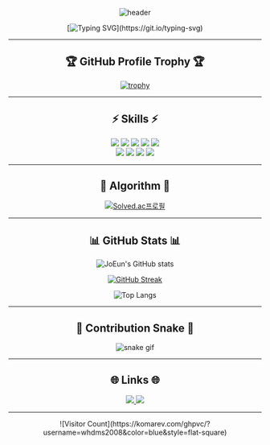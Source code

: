 <div align="center">

  ![header](https://capsule-render.vercel.app/api?type=waving&color=auto&height=300&section=header&text=👶애기프로그래머👶&fontSize=50&fontColor=ffffff&animation=fadeIn&fontAlignY=38)

  [![Typing SVG](https://readme-typing-svg.herokuapp.com?font=Oleo+Script&color=9A9A9A&size=40&center=true&vCenter=true&width=500&height=70&lines=Welcome+to+my+GitHub+Profile!;Nice+to+meet+you!)](https://git.io/typing-svg)

</div>

---

<h2 align="center">🏆 GitHub Profile Trophy 🏆</h2>

<div align="center">

  [![trophy](https://github-profile-trophy.vercel.app/?username=whdms2008&theme=onedark&row=1&column=7)](https://github.com/ryo-ma/github-profile-trophy)

</div>

---

<h2 align="center">⚡️ Skills ⚡️</h2>

<p align="center">
  <!-- 언어 -->
  <img src="https://img.shields.io/badge/JavaScript-F7DF1E?style=flat-square&logo=JavaScript&logoColor=black"/>
  <img src="https://img.shields.io/badge/HTML5-E34F26?style=flat-square&logo=HTML5&logoColor=white"/>
  <img src="https://img.shields.io/badge/CSS3-1572B6?style=flat-square&logo=CSS3&logoColor=white"/>
  <img src="https://img.shields.io/badge/Python-3776AB?style=flat-square&logo=Python&logoColor=white"/>
  <img src="https://img.shields.io/badge/C-00599C?style=flat-square&logo=C&logoColor=white"/>
  <br/>
  <!-- 프레임워크 및 라이브러리 -->
  <img src="https://img.shields.io/badge/Django-092E20?style=flat-square&logo=Django&logoColor=white"/>
  <img src="https://img.shields.io/badge/FastAPI-009688?style=flat-square&logo=FastAPI&logoColor=white"/>
  <img src="https://img.shields.io/badge/Flask-000000?style=flat-square&logo=Flask&logoColor=white"/>
  <!-- 도구 -->
  <img src="https://img.shields.io/badge/AWS-232F3E?style=flat-square&logo=Amazon%20AWS&logoColor=white"/>
</p>

---

<h2 align="center">🌟 Algorithm 🌟</h2>

<div align="center">

[![Solved.ac프로필](http://mazassumnida.wtf/api/v2/generate_badge?boj=whdms1107)](https://solved.ac/whdms1107)

</div>

---

<h2 align="center">📊 GitHub Stats 📊</h2>

<div align="center">

![JoEun's GitHub stats](https://github-readme-stats.vercel.app/api?username=whdms2008&show_icons=true&theme=dracula)

[![GitHub Streak](https://github-readme-streak-stats.herokuapp.com/?user=whdms2008&theme=dracula)](https://git.io/streak-stats)

![Top Langs](https://github-readme-stats.vercel.app/api/top-langs/?username=whdms2008&layout=compact&theme=dracula)

</div>

---

<h2 align="center">🐍 Contribution Snake 🐍</h2>

<div align="center">

![snake gif](https://github.com/whdms2008/whdms2008/blob/output/github-contribution-grid-snake.svg)

</div>

---

<h2 align="center">🌐 Links 🌐</h2>

<p align="center">
  <a href="https://whdms1107.tistory.com/">
    <img src="https://img.shields.io/badge/Tech%20Blog-000000?style=flat-square&logo=Tistory&logoColor=white"/>
  </a>
  <a href="mailto:whdms1107@gmail.com">
    <img src="https://img.shields.io/badge/Gmail-D14836?style=flat-square&logo=Gmail&logoColor=white"/>
  </a>
</p>

---

<p align="center">
  ![Visitor Count](https://komarev.com/ghpvc/?username=whdms2008&color=blue&style=flat-square)
</p>
